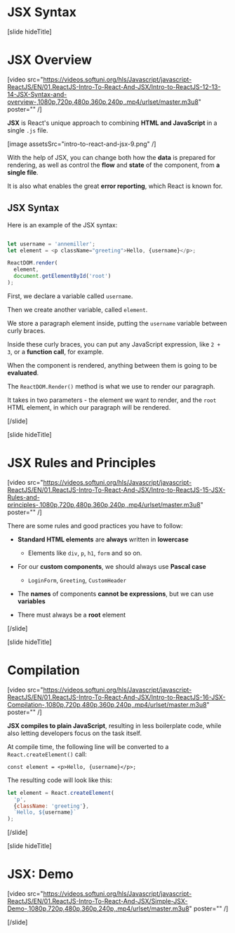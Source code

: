 # JSX Syntax

[slide hideTitle]

# JSX Overview

[video src="https://videos.softuni.org/hls/Javascript/javascript-ReactJS/EN/01.ReactJS-Intro-To-React-And-JSX/Intro-to-ReactJS-12-13-14-JSX-Syntax-and-overview-,1080p,720p,480p,360p,240p,.mp4/urlset/master.m3u8" poster="" /]

**JSX** is React's unique approach to combining **HTML and JavaScript** in a single `.js` file.

[image assetsSrc="intro-to-react-and-jsx-9.png" /]

With the help of JSX, you can change both how the **data** is prepared for rendering, as well as control the **flow** and **state** of the component, from **a single file**.

It is also what enables the great **error reporting**, which React is known for.

## JSX Syntax

Here is an example of the JSX syntax:

```js

let username = 'annemiller';
let element = <p className="greeting">Hello, {username}</p>;

ReactDOM.render(
  element,
  document.getElementById('root')
);

```

First, we declare a variable called `username`.

Then we create another variable, called `element`.

We store a paragraph element inside, putting the `username` variable between curly braces.

Inside these curly braces, you can put any JavaScript expression, like `2 + 3`, or a **function call**, for example.

When the component is rendered, anything between them is going to be **evaluated**.

The `ReactDOM.Render()` method is what we use to render our paragraph.

It takes in two parameters \- the element we want to render, and the `root` HTML element, in which our paragraph will be rendered.

[/slide]

[slide hideTitle]

# JSX Rules and Principles

[video src="https://videos.softuni.org/hls/Javascript/javascript-ReactJS/EN/01.ReactJS-Intro-To-React-And-JSX/Intro-to-ReactJS-15-JSX-Rules-and-principles-,1080p,720p,480p,360p,240p,.mp4/urlset/master.m3u8" poster="" /]

There are some rules and good practices you have to follow:

- **Standard HTML elements** are **always** written in **lowercase**
  - Elements like `div`, `p`, `h1`, `form` and so on.
  
- For our **custom components**, we should always use **Pascal case**
  - `LoginForm`, `Greeting`, `CustomHeader`

- The **names** of components **cannot be expressions**, but we can use **variables**

- There must always be a **root** element

[/slide]


[slide hideTitle]

# Compilation

[video src="https://videos.softuni.org/hls/Javascript/javascript-ReactJS/EN/01.ReactJS-Intro-To-React-And-JSX/Intro-to-ReactJS-16-JSX-Compilation-,1080p,720p,480p,360p,240p,.mp4/urlset/master.m3u8" poster="" /]

**JSX compiles to plain JavaScript**, resulting in less boilerplate code, while also letting developers focus on the task itself.

At compile time, the following line will be converted to a `React.createElement()` call:

`const element = <p>Hello, {username}</p>;`

The resulting code will look like this:

```js
let element = React.createElement(
  'p',
  {className: 'greeting'},
  `Hello, ${username}`
);
```

[/slide]

[slide hideTitle]

# JSX: Demo

[video src="https://videos.softuni.org/hls/Javascript/javascript-ReactJS/EN/01.ReactJS-Intro-To-React-And-JSX/Simple-JSX-Demo-,1080p,720p,480p,360p,240p,.mp4/urlset/master.m3u8" poster="" /]

[/slide]